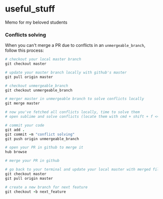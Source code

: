 # useful_stuff
Memo for my beloved students

### Conflicts solving
When you can't merge a PR due to conflicts in an `unmergeable_branch`, follow this process:

```ruby
# checkout your local master branch
git checkout master

# update your master branch locally with github's master
git pull origin master

# checkout unmergeable_branch
git checkout unmergeable_branch

# merger master in unmergeable branch to solve conflicts locally
git merge master

# now you've fetched all conflicts locally, time to solve them
# open sublime and solve conflicts (locate them with cmd + shift + f <<<<<<<)

# commit your code
git add .
git commit -m "conflict solving"
git push origin unmergeable_branch

# open your PR in github to merge it
hub browse

# merge your PR in github

# go back to your terminal and update your local master with merged files
git checkout master
git pull origin master

# create a new branch for next feature
git checkout -b next_feature
```
